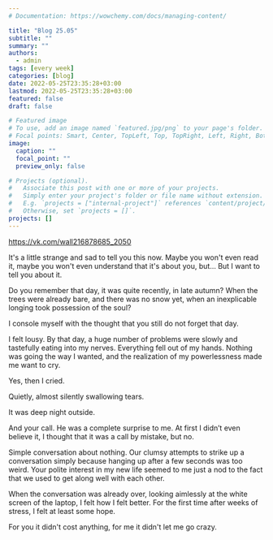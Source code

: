 ```yaml
---
# Documentation: https://wowchemy.com/docs/managing-content/

title: "Blog 25.05"
subtitle: ""
summary: ""
authors:
  - admin
tags: [every week]
categories: [blog]
date: 2022-05-25T23:35:28+03:00
lastmod: 2022-05-25T23:35:28+03:00
featured: false
draft: false

# Featured image
# To use, add an image named `featured.jpg/png` to your page's folder.
# Focal points: Smart, Center, TopLeft, Top, TopRight, Left, Right, BottomLeft, Bottom, BottomRight.
image:
  caption: ""
  focal_point: ""
  preview_only: false

# Projects (optional).
#   Associate this post with one or more of your projects.
#   Simply enter your project's folder or file name without extension.
#   E.g. `projects = ["internal-project"]` references `content/project/deep-learning/index.md`.
#   Otherwise, set `projects = []`.
projects: []
---
```


https://vk.com/wall216878685_2050

It's a little strange and sad to tell you this now. Maybe you won't even read it, maybe you won't even understand that it's about you, but... But I want to tell you about it.

Do you remember that day, it was quite recently, in late autumn? When the trees were already bare, and there was no snow yet, when an inexplicable longing took possession of the soul?

I console myself with the thought that you still do not forget that day.

I felt lousy. By that day, a huge number of problems were slowly and tastefully eating into my nerves. Everything fell out of my hands. Nothing was going the way I wanted, and the realization of my powerlessness made me want to cry.

Yes, then I cried.

Quietly, almost silently swallowing tears.

It was deep night outside.

And your call. He was a complete surprise to me. At first I didn’t even believe it, I thought that it was a call by mistake, but no.

Simple conversation about nothing. Our clumsy attempts to strike up a conversation simply because hanging up after a few seconds was too weird. Your polite interest in my new life seemed to me just a nod to the fact that we used to get along well with each other.

When the conversation was already over, looking aimlessly at the white screen of the laptop, I felt how I felt better. For the first time after weeks of stress, I felt at least some hope.

For you it didn't cost anything, for me it didn't let me go crazy.
